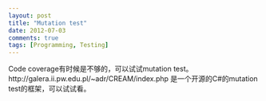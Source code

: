 ```yaml
---
layout: post
title: "Mutation test"
date: 2012-07-03
comments: true
tags: [Programming, Testing]
---
```

<p>Code coverage有时候是不够的，可以试试mutation test。http://galera.ii.pw.edu.pl/~adr/CREAM/index.php 是一个开源的C#的mutation test的框架，可以试试看。</p>